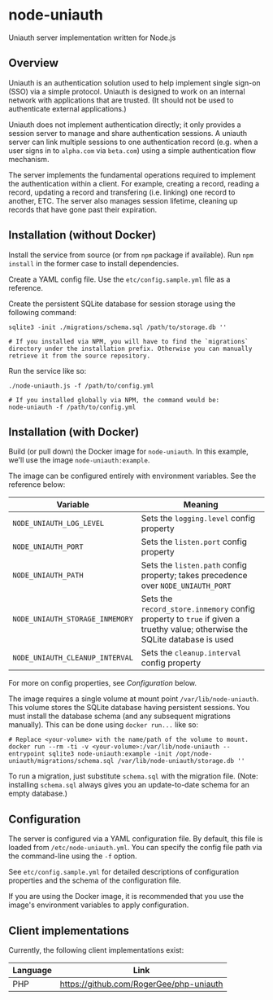 # node-uniauth

Uniauth server implementation written for Node.js

## Overview

Uniauth is an authentication solution used to help implement single sign-on (SSO) via a simple protocol. Uniauth is designed to work on an internal network with applications that are trusted. (It should not be used to authenticate external applications.)

Uniauth does not implement authentication directly; it only provides a session server to manage and share authentication sessions. A uniauth server can link multiple sessions to one authentication record (e.g. when a user signs in to `alpha.com` via `beta.com`) using a simple authentication flow mechanism.

The server implements the fundamental operations required to implement the authentication within a client. For example, creating a record, reading a record, updating a record and transfering (i.e. linking) one record to another, ETC. The server also manages session lifetime, cleaning up records that have gone past their expiration.

## Installation (without Docker)

Install the service from source (or from `npm` package if available). Run `npm install` in the former case to install dependencies.

Create a YAML config file. Use the `etc/config.sample.yml` file as a reference.

Create the persistent SQLite database for session storage using the following command:

~~~shell
sqlite3 -init ./migrations/schema.sql /path/to/storage.db ''

# If you installed via NPM, you will have to find the `migrations` directory under the installation prefix. Otherwise you can manually retrieve it from the source repository.
~~~

Run the service like so:

~~~shell
./node-uniauth.js -f /path/to/config.yml

# If you installed globally via NPM, the command would be:
node-uniauth -f /path/to/config.yml
~~~

## Installation (with Docker)

Build (or pull down) the Docker image for `node-uniauth`. In this example, we'll use the image `node-uniauth:example`.

The image can be configured entirely with environment variables. See the reference below:

| Variable | Meaning |
| -- | -- |
| `NODE_UNIAUTH_LOG_LEVEL` | Sets the `logging.level` config property |
| `NODE_UNIAUTH_PORT` | Sets the `listen.port` config property |
| `NODE_UNIAUTH_PATH` | Sets the `listen.path` config property; takes precedence over `NODE_UNIAUTH_PORT` |
| `NODE_UNIAUTH_STORAGE_INMEMORY` | Sets the `record_store.inmemory` config property to `true` if given a truethy value; otherwise the SQLite database is used |
| `NODE_UNIAUTH_CLEANUP_INTERVAL` | Sets the `cleanup.interval` config property |

For more on config properties, see _Configuration_ below.

The image requires a single volume at mount point `/var/lib/node-uniauth`. This volume stores the SQLite database having persistent sessions. You must install the database schema (and any subsequent migrations manually). This can be done using `docker run...` like so:

~~~shell
# Replace <your-volume> with the name/path of the volume to mount.
docker run --rm -ti -v <your-volume>:/var/lib/node-uniauth --entrypoint sqlite3 node-uniauth:example -init /opt/node-uniauth/migrations/schema.sql /var/lib/node-uniauth/storage.db ''
~~~

To run a migration, just substitute `schema.sql` with the migration file. (Note: installing `schema.sql` always gives you an update-to-date schema for an empty database.)

## Configuration

The server is configured via a YAML configuration file. By default, this file is loaded from `/etc/node-uniauth.yml`. You can specify the config file path via the command-line using the `-f` option.

See `etc/config.sample.yml` for detailed descriptions of configuration properties and the schema of the configuration file.

If you are using the Docker image, it is recommended that you use the image's environment variables to apply configuration.

## Client implementations

Currently, the following client implementations exist:

| Language | Link |
| -- | -- |
| PHP | https://github.com/RogerGee/php-uniauth |
